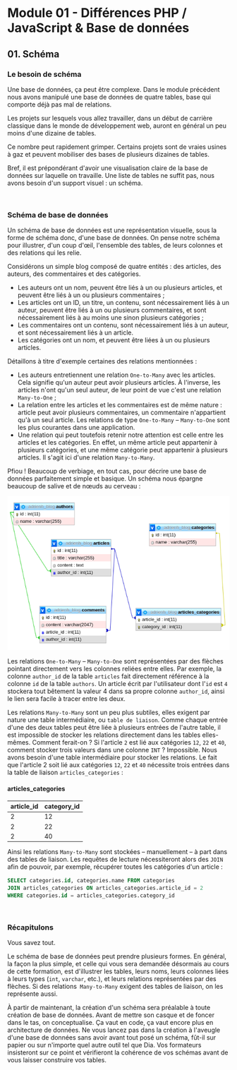 # Module 01 - Différences PHP / JavaScript & Base de données

## 01. Schéma

### Le besoin de schéma

Une base de données, ça peut être complexe. Dans le module précédent nous avons manipulé une base de données de quatre tables, base qui comporte déjà pas mal de relations.

Les projets sur lesquels vous allez travailler, dans un début de carrière classique dans le monde de développement web, auront en général un peu moins d'une dizaine de tables.

Ce nombre peut rapidement grimper. Certains projets sont de vraies usines à gaz et peuvent mobiliser des bases de plusieurs dizaines de tables.

Bref, il est prépondérant d'avoir une visualisation claire de la base de données sur laquelle on travaille. Une liste de tables ne suffit pas, nous avons besoin d'un support visuel : un schéma.

&nbsp;

### Schéma de base de données

Un schéma de base de données est une représentation visuelle, sous la forme de schéma donc, d'une base de données. On pense notre schéma pour illustrer, d'un coup d'œil, l'ensemble des tables, de leurs colonnes et des relations qui les relie.

Considérons un simple blog composé de quatre entités : des articles, des auteurs, des commentaires et des catégories.

- Les auteurs ont un nom, peuvent être liés à un ou plusieurs articles, et peuvent être liés à un ou plusieurs commentaires ;
- Les articles ont un ID, un titre, un contenu, sont nécessairement liés à un auteur, peuvent être liés à un ou plusieurs commentaires, et sont nécessairement liés à au moins une sinon plusieurs catégories ;
- Les commentaires ont un contenu, sont nécessairement liés à un auteur, et sont nécessairement liés à un article.
- Les catégories ont un nom, et peuvent être liées à un ou plusieurs articles.

Détaillons à titre d'exemple certaines des relations mentionnées :

- Les auteurs entretiennent une relation `One-to-Many` avec les articles. Cela signifie qu'un auteur peut avoir plusieurs articles. À l'inverse, les articles n'ont qu'un seul auteur, de leur point de vue c'est une relation `Many-to-One` ;
- La relation entre les articles et les commentaires est de même nature : article peut avoir plusieurs commentaires, un commentaire n'appartient qu'à un seul article. Les relations de type `One-to-Many` – `Many-to-One` sont les plus courantes dans une application.
- Une relation qui peut toutefois retenir notre attention est celle entre les articles et les catégories. En effet, un même article peut appartenir à plusieurs catégories, et une même catégorie peut appartenir à plusieurs articles. Il s'agit ici d'une relation `Many-to-Many`.

Pfiou ! Beaucoup de verbiage, en tout cas, pour décrire une base de données parfaitement simple et basique. Un schéma nous épargne beaucoup de salive et de nœuds au cerveau :

![shema](images/schema.png)

Les relations `One-to-Many` – `Many-to-One` sont représentées par des flèches pointant directement vers les colonnes reliées entre elles. Par exemple, la colonne `author_id` de la table `articles` fait directement référence à la colonne `id` de la table `authors`. Un article écrit par l'utilisateur dont l'`id` est `4` stockera tout bêtement la valeur 4 dans sa propre colonne `author_id`, ainsi le lien sera facile à tracer entre les deux.

Les relations `Many-to-Many` sont un peu plus subtiles, elles exigent par nature une table intermédiaire, ou `table de liaison`. Comme chaque entrée d'une des deux tables peut être liée à plusieurs entrées de l'autre table, il est impossible de stocker les relations directement dans les tables elles-mêmes. Comment ferait-on ? Si l'article `2` est lié aux catégories `12`, `22` et `40`, comment stocker trois valeurs dans une colonne `INT` ? Impossible. Nous avons besoin d'une table intermédiaire pour stocker les relations. Le fait que l'article 2 soit lié aux catégories `12`, `22` et `40` nécessite trois entrées dans la table de liaison `articles_categories` :

#### articles_categories

|article_id|category_id|
|---|---|
|2|12|
|2|22|
|2|40|

Ainsi les relations `Many-to-Many` sont stockées – manuellement – à part dans des tables de liaison. Les requêtes de lecture nécessiteront alors des `JOIN` afin de pouvoir, par exemple, récupérer toutes les catégories d'un article :

````sql
SELECT categories.id, categories.name FROM categories
JOIN articles_categories ON articles_categories.article_id = 2
WHERE categories.id = articles_categories.category_id
````

&nbsp;

### Récapitulons

Vous savez tout.

Le schéma de base de données peut prendre plusieurs formes. En général, la façon la plus simple, et celle qui vous sera demandée désormais au cours de cette formation, est d'illustrer les tables, leurs noms, leurs colonnes liées à leurs types (`int`, `varchar`, etc.), et leurs relations représentées par des flèches. Si des relations` Many-to-Many` exigent des tables de liaison, on les représente aussi.

À partir de maintenant, la création d'un schéma sera préalable à toute création de base de données. Avant de mettre son casque et de foncer dans le tas, on conceptualise. Ça vaut en code, ça vaut encore plus en architecture de données. Ne vous lancez pas dans la création à l'aveugle d'une base de données sans avoir avant tout posé un schéma, fût-il sur papier ou sur n'importe quel autre outil tel que Dia. Vos formateurs insisteront sur ce point et vérifieront la cohérence de vos schémas avant de vous laisser construire vos tables.
